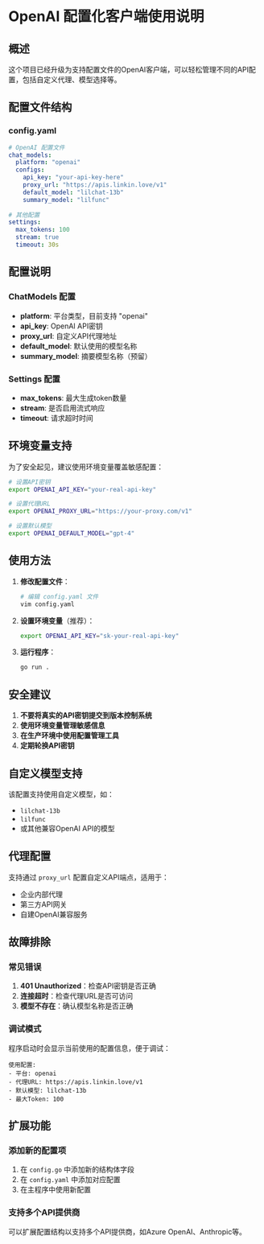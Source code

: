 # OpenAI 配置化客户端使用说明

## 概述

这个项目已经升级为支持配置文件的OpenAI客户端，可以轻松管理不同的API配置，包括自定义代理、模型选择等。

## 配置文件结构

### config.yaml

```yaml
# OpenAI 配置文件
chat_models:
  platform: "openai"
  configs:
    api_key: "your-api-key-here"
    proxy_url: "https://apis.linkin.love/v1"
    default_model: "lilchat-13b"
    summary_model: "lilfunc"
    
# 其他配置
settings:
  max_tokens: 100
  stream: true
  timeout: 30s
```

## 配置说明

### ChatModels 配置

- **platform**: 平台类型，目前支持 "openai"
- **api_key**: OpenAI API密钥
- **proxy_url**: 自定义API代理地址
- **default_model**: 默认使用的模型名称
- **summary_model**: 摘要模型名称（预留）

### Settings 配置

- **max_tokens**: 最大生成token数量
- **stream**: 是否启用流式响应
- **timeout**: 请求超时时间

## 环境变量支持

为了安全起见，建议使用环境变量覆盖敏感配置：

```bash
# 设置API密钥
export OPENAI_API_KEY="your-real-api-key"

# 设置代理URL
export OPENAI_PROXY_URL="https://your-proxy.com/v1"

# 设置默认模型
export OPENAI_DEFAULT_MODEL="gpt-4"
```

## 使用方法

1. **修改配置文件**：
   ```bash
   # 编辑 config.yaml 文件
   vim config.yaml
   ```

2. **设置环境变量**（推荐）：
   ```bash
   export OPENAI_API_KEY="sk-your-real-api-key"
   ```

3. **运行程序**：
   ```bash
   go run .
   ```

## 安全建议

1. **不要将真实的API密钥提交到版本控制系统**
2. **使用环境变量管理敏感信息**
3. **在生产环境中使用配置管理工具**
4. **定期轮换API密钥**

## 自定义模型支持

该配置支持使用自定义模型，如：
- `lilchat-13b`
- `lilfunc`
- 或其他兼容OpenAI API的模型

## 代理配置

支持通过 `proxy_url` 配置自定义API端点，适用于：
- 企业内部代理
- 第三方API网关
- 自建OpenAI兼容服务

## 故障排除

### 常见错误

1. **401 Unauthorized**：检查API密钥是否正确
2. **连接超时**：检查代理URL是否可访问
3. **模型不存在**：确认模型名称是否正确

### 调试模式

程序启动时会显示当前使用的配置信息，便于调试：

```
使用配置:
- 平台: openai
- 代理URL: https://apis.linkin.love/v1
- 默认模型: lilchat-13b
- 最大Token: 100
```

## 扩展功能

### 添加新的配置项

1. 在 `config.go` 中添加新的结构体字段
2. 在 `config.yaml` 中添加对应配置
3. 在主程序中使用新配置

### 支持多个API提供商

可以扩展配置结构以支持多个API提供商，如Azure OpenAI、Anthropic等。